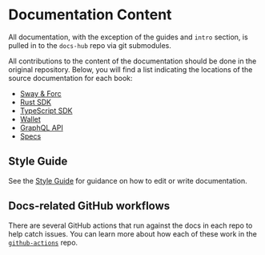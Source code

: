 
# Documentation Content

All documentation, with the exception of the guides and `intro` section, is pulled in to the `docs-hub` repo via git submodules.

All contributions to the content of the documentation should be done in the original repository.
Below, you will find a list indicating the locations of the source documentation for each book:

- [Sway & Forc](https://github.com/FuelLabs/sway/tree/master/docs/book/src)
- [Rust SDK](https://github.com/FuelLabs/fuels-rs/tree/master/docs/src)
- [TypeScript SDK](https://github.com/FuelLabs/fuels-ts/tree/master/apps/docs/src)
- [Wallet](https://github.com/FuelLabs/fuels-wallet/tree/master/packages/docs/docs)
- [GraphQL API](https://github.com/FuelLabs/fuel-graphql-docs/tree/main/docs)
- [Specs](https://github.com/FuelLabs/fuel-specs/tree/master/src)

## Style Guide

See the [Style Guide](/docs/contributing/style-guide) for guidance on how to edit or write documentation.

## Docs-related GitHub workflows

There are several GitHub actions that run against the docs in each repo to help catch issues. You can learn more about how each of these work in the [`github-actions`](https://github.com/FuelLabs/github-actions/blob/master/docs-hub/README.md) repo.
